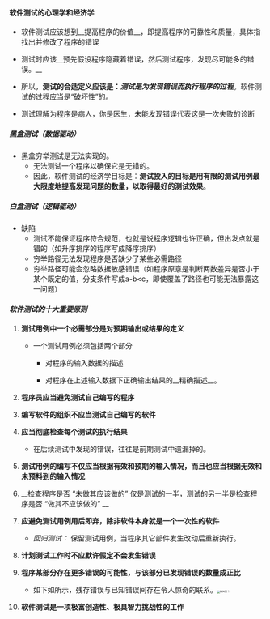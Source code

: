 #### 软件测试的心理学和经济学

- 软件测试应该想到__提高程序的价值__，即提高程序的可靠性和质量，具体指找出并修改了程序的错误
- 测试时应该__预先假设程序隐藏着错误，然后测试程序，发现尽可能多的错误。__
- 所以，__测试的合适定义应该是：_测试是为发现错误而执行程序的过程___。软件测试的过程应当是“破坏性”的。

- 测试理解为程序是病人，你是医生，未能发现错误代表这是一次失败的诊断

##### 黑盒测试（数据驱动）

- 黑盒穷举测试是无法实现的。
  - 无法测试一个程序以确保它是无错的。
  - 因此，软件测试的经济学目标是：__测试投入的目标是用有限的测试用例最大限度地提高发现问题的数量，以取得最好的测试效果__。

##### 白盒测试（逻辑驱动）

- 缺陷
  - 测试不能保证程序符合规范，也就是说程序逻辑也许正确，但出发点就是错的（如升序排序的程序写成降序排序）
  - 穷举路径无法发现程序是否缺少了某些必需路径
  - 穷举路径可能会忽略数据敏感错误（如程序原意是判断两数差异是否小于某个既定的值，分支条件写成a-b<c，即使覆盖了路径也可能无法暴露这一问题）

#### _软件测试的十大重要原则_

1. __测试用例中一个必需部分是对预期输出或结果的定义__

   - 一个测试用例必须包括两个部分

     - 对程序的输入数据的描述

     - 对程序在上述输入数据下正确输出结果的__精确描述__。

2. __程序员应当避免测试自己编写的程序__
3. __编写软件的组织不应当测试自己编写的软件__
4. __应当彻底检查每个测试的执行结果__
   - 在后续测试中发现的错误，往往是前期测试中遗漏掉的。

5. __测试用例的编写不仅应当根据有效和预期的输入情况，而且也应当根据无效和未预料到的输入情况__

6. __检查程序是否 “未做其应该做的” 仅是测试的一半，测试的另一半是检查程序是否 “做其不应该做的” __
7. __应避免测试用例用后即弃，除非软件本身就是一个一次性的软件__
   - _回归测试：_ 保留测试用例，当程序其它部件发生改动后重新执行。

8. __计划测试工作时不应默许假定不会发生错误__
9. __程序某部分存在更多错误的可能性，与该部分已发现错误的数量成正比__
   - 如下如所示，残存错误与已知错误间存在令人惊奇的联系。<img src="C:\Users\hp\Documents\WeChat Files\wxid_t5y8hrcb8f3522\FileStorage\Temp\b7536ef2fe58728d56cfd440a12ced4.jpg" alt="IMAGE 1" style="zoom:33%;" />

10. __软件测试是一项极富创造性、极具智力挑战性的工作__